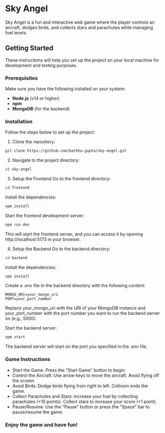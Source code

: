 # Sky Angel

Sky Angel is a fun and interactive web game where the player controls an aircraft, dodges birds, and collects stars and parachutes while managing fuel levels.

## Getting Started

These instructions will help you set up the project on your local machine for development and testing purposes.

### Prerequisites

Make sure you have the following installed on your system:

- **Node.js** (v14 or higher)
- **npm**
- **MongoDB** (for the backend)

### Installation

Follow the steps below to set up the project:

1. Clone the repository:

```sh
git clone https://github.com/barkha-gupta/sky-angel.git
```

2. Navigate to the project directory:
```sh
cd sky-angel
```
3. Setup the Frontend
Go to the frontend directory:

```sh
cd frontend
```
Install the dependencies:

```sh
npm install
```
Start the frontend development server:

```sh
npm run dev
```
This will start the frontend server, and you can access it by opening http://localhost:5173 in your browser.

4. Setup the Backend
Go to the backend directory:

```sh
cd backend
```
Install the dependencies:

```sh
npm install
```
Create a .env file in the backend directory with the following content:

```.env
MONGO_URI=your_mongo_uri
PORT=your_port_number
```
Replace your_mongo_uri with the URI of your MongoDB instance and your_port_number with the port number you want to run the backend server on (e.g., 5000).

Start the backend server:

```sh
npm start
```
The backend server will start on the port you specified in the .env file.

### Game Instructions
- Start the Game: Press the "Start Game" button to begin.
- Control the Aircraft: Use arrow keys to move the aircraft. Avoid flying off the screen.
- Avoid Birds: Dodge birds flying from right to left. Collision ends the game.
- Collect Parachutes and Stars: Increase your fuel by collecting parachutes (+10 points). Collect stars to increase your score (+1 point).
- Pause/Resume: Use the "Pause" button or press the "Space" bar to pause/resume the game.

### Enjoy the game and have fun!

